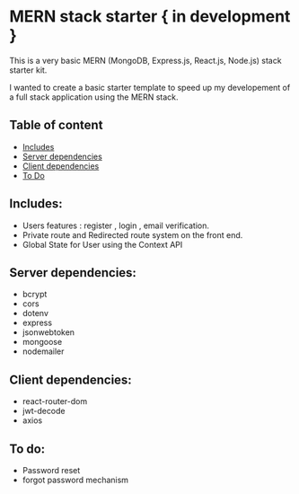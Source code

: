 # MERN stack starter { in development }

This is a very basic MERN (MongoDB, Express.js, React.js, Node.js) stack starter kit.

I wanted to create a basic starter template to speed up my developement of a full stack application using the MERN stack.
## Table of content
- [Includes](#includes)
- [Server dependencies](#server-dependencies)
- [Client dependencies](#client-dependencies)
- [To Do](#to-do)

## Includes:
- Users features : register , login , email verification.
- Private route and Redirected route system on the front end.
- Global State for User using the Context API

## Server dependencies: 
- bcrypt
- cors
- dotenv
- express
- jsonwebtoken
- mongoose
- nodemailer

## Client dependencies:
- react-router-dom
- jwt-decode
- axios

## To do:
- Password reset
- forgot password mechanism


